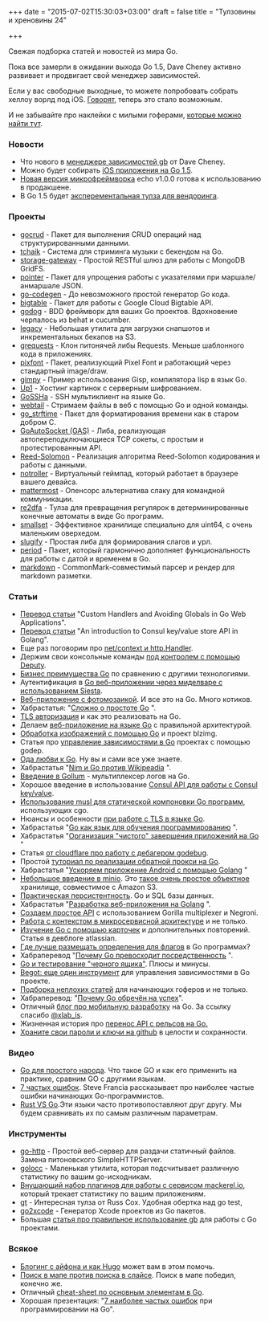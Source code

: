 +++
date = "2015-07-02T15:30:03+03:00"
draft = false
title = "Тулзовины и хреновины 24"

+++

<p>Свежая подборка статей и новостей из мира Go.</p>

<p>Пока все замерли в ожидании выхода Go 1.5, Dave Cheney активно развивает и продвигает свой менеджер зависимостей.</p>

<p>Если у вас свободные выходные, то можете попробовать собрать хеллоу ворлд под iOS. <a href="https://twitter.com/rakyll/status/615920271019503616">Говорят</a>, теперь это стало возможным.</p>

<p>И не забывайте про наклейки с милыми гоферами, <a href="http://4gophers.ru/shop">которые можно найти тут</a>.</p>

<h3>Новости</h3>

<ul>
<li>Что нового в <a href="http://getgb.io/news/whats-new-2015-07-01/">менеджере зависимостей gb</a> от Dave Cheney.</li>
<li>Можно будет собирать <a href="https://twitter.com/rakyll/status/615920271019503616">iOS приложения на Go 1.5</a>.</li>
<li><a href="https://github.com/labstack/echo/releases/tag/v1.0.0">Новая версия микрофреймворка</a> echo v1.0.0 готова к использованию в продакшене.</li>
<li>В Go 1.5 будет <a href="https://groups.google.com/forum/#!msg/golang-dev/74zjMON9glU/4lWCRDCRZg0J"> эксперементальная тулза для вендоринга</a>.</li>
</ul>

<h3>Проекты</h3>

<ul>
<li><a href="https://github.com/manishrjain/gocrud">gocrud</a> - Пакет для выполнения CRUD операций над структурированными данными.</li>
<li><a href="https://github.com/tchaik/tchaik">tchaik</a> - Система для стриминга музыки с бекендом на Go.</li>
<li><a href="https://github.com/oleksandr/storage-gateway">storage-gateway</a> - Простой RESTful шлюз для работы с MongoDB GridFS.</li>
<li><a href="https://github.com/tsavola/pointer">pointer</a> - Пакет для упрощения работы с указателями при маршале/анмаршале JSON.</li>
<li><a href="https://github.com/nullstyle/go-codegen">go-codegen</a> - До невозможного простой генератор Go кода.</li>
<li><a href="https://godoc.org/google.golang.org/cloud/bigtable">bigtable</a> - Пакет для работы с Google Cloud Bigtable API.</li>
<li><a href="https://github.com/DATA-DOG/godog">godog</a> - BDD фреймворк для ваших Go проектов. Вдохновение черпалось из behat и cucumber.</li>
<li><a href="https://github.com/iamthemovie/legacy">legacy</a> - Небольшая утилита для загрузки снапшотов и инкрементальных бекапов на S3.</li>
<li><a href="https://github.com/levigross/grequests">grequests</a> - Клон питонячей либы Requests. Меньше шаблонного кода в приложениях.</li>
<li><a href="https://github.com/pbnjay/pixfont">pixfont</a> - Пакет, реализующий Pixel Font и работающий через стандартный image/draw.</li>
<li><a href="https://github.com/eatonphil/gimpy">gimpy</a> - Пример использования Gisp, компилятора lisp в язык Go.</li>
<li><a href="https://github.com/Upload/Up1">Up1</a> - Хостинг картинок с серверным шифрованием.</li>
<li><a href="https://github.com/YuriyNasretdinov/GoSSHa">GoSSHa</a> - SSH мультиклиент на языке Go.</li>
<li><a href="https://github.com/baijum/webtail">webtail</a> - Стримаем файлы в веб с помощью Go и одной команды.</li>
<li><a href="https://github.com/dstarodubtsev/go_strftime">go_strftime</a> - Пакет для форматирования времени как в старом добром C.</li>
<li><a href="https://github.com/teh-cmc/goautosocket">GoAutoSocket (GAS)</a> - Либа, реализующая автопереподключающиеся TCP сокеты, с простым и протестированным API.</li>
<li><a href="https://github.com/klauspost/reedsolomon">Reed-Solomon</a> - Реализация алгоритма Reed-Solomon кодирования и работы с данными.</li>
<li><a href="https://github.com/johnsto/notroller">notroller</a> - Виртуальный геймпад, который работает в браузере вашего девайса.</li>
<li><a href="http://www.mattermost.org/">mattermost</a> - Опенсорс альтернатива слаку для командной коммуникации.</li>
<li><a href="https://github.com/opennota/re2dfa">re2dfa</a> - Тулза для превращения регулярок в детерминированные конечные автоматы в виде Go программ.</li>
<li><a href="https://github.com/ikkeps/smallset">smallset</a> - Эффективное хранилище специально для uint64, с очень маленьким оверхедом.</li>
<li><a href="https://github.com/Machiel/slugify">slugify</a> - Простая либа для формирования слагов и урл.</li>
<li><a href="https://github.com/studiofrenetic/period">period</a> - Пакет, который гармонично дополняет функциональность для работы с датой и временем в Go.</li>
<li><a href="https://github.com/opennota/markdown">markdown</a> - CommonMark-совместимый парсер и рендер для markdown разметки.</li>
</ul>

<h3>Статьи</h3>

<ul>
<li><a href="http://4gophers.ru/article/hendlery-i-izbavlenie-ot-globalnyh-peremennyh">Перевод статьи</a> "Custom Handlers and Avoiding Globals in Go Web Applications".</li>
<li><a href="http://4gophers.ru/article/api-consul#.VZUsayftlBc">Перевод статьи</a> "An introduction to Consul key/value store API in Golang".</li>
<li>Еще раз поговорим про <a href="https://joeshaw.org/net-context-and-http-handler/">net/context и http.Handler</a>.</li>
<li>Держим свои консольные команды <a href="http://npf.io/2015/06/deputy/">под контролем с помощью Deputy</a>.</li>
<li><a href="http://www.shift8creative.com/posts/the-business-benefits-of-go/">Бизнес преимущества Go</a> по сравнению с другими технологиями.</li>
<li>Аутентификация в <a href="https://vividcortex.com/blog/2015/06/30/authentication-with-middleware-in-go/">Go веб-приложении через миделваре с использованием Siesta</a>.</li>
<li><a href="http://blog.saush.com/2015/06/24/creating-a-photo-mosaic-web-app/">Веб-приложение с фотомозаикой</a>. И все это на Go. Много котиков.</li>
<li>Хабрастатья: "<a href="http://habrahabr.ru/post/261339/">Сложно о простоте Go</a> ".</li>
<li><a href="http://www.bite-code.com/2015/06/25/tls-mutual-auth-in-golang/">TLS авторизация</a> и как это реализовать на Go.</li>
<li>Делаем <a href="https://larry-price.com/blog/2015/06/25/architecture-for-a-golang-web-app/">веб-приложение на языке Go</a> с правильной архитектурой.</li>
<li><a href="http://www.esdrasbeleza.com/2015/04/27/image-processing-with-go/">Обработка изображений с помощью Go</a> и проект blzimg.</li>
<li>Статья про <a href="http://blog.codeship.com/godep-dependency-management-in-golang/">управление зависимостями в Go</a> проектах с помощью godep.</li>
<li><a href="https://medium.com/freeformz/why-i-like-go-1b10857f6728">Ода любви к Go</a>. Ну вы и сами все уже знаете.</li>
<li>Хабрастатья "<a href="http://habrahabr.ru/post/260883/">Nim и Go против Wikipeadia</a> ".</li>
<li><a href="http://tech.trivago.com/2015/06/22/gollum/">Введение в Gollum</a> - мультиплексер логов на Go.</li>
<li>Хорошое введение в использование <a href="http://techblog.zeomega.com/devops/golang/2015/06/09/consul-kv-api-in-golang.html">Consul API для работы с Consul key/value</a>.</li>
<li><a href="http://dominik.honnef.co/posts/2015/06/statically_compiled_go_programs__always__even_with_cgo__using_musl/">Использование musl для статической компоновки Go программ</a>, использующих cgo.</li>
<li>Нюансы и особенности <a href="https://ericchiang.github.io/tls/go/https/2015/06/21/go-tls.html">при работе с TLS в языке Go</a>.</li>
<li>Хабрастатья "<a href="http://habrahabr.ru/post/260735/">Go как язык для обучения программированию</a> ".</li>
<li>Хабрастатья "<a href="http://habrahabr.ru/post/260661/">Организация "чистого" завершения приложений на Go</a> "</li>
<li>Статья <a href="https://blog.cloudflare.com/go-has-a-debugger-and-its-awesome/">от cloudflare про работу с дебагером godebug</a>.</li>
<li>Простой <a href="http://pokstad.com/2015/06/05/golang-reverse-proxy-in-gae.html">туториал по реализации обратной прокси на Go</a>.</li>
<li>Хабрастатья "<a href="http://habrahabr.ru/post/260609/">Ускоряем приложение Android с помощью Golang</a> "</li>
<li><a href="https://medium.com/minio/minio-no-knobs-to-turn-no-button-to-push-196f62754403">Небольшое введение в minio</a>. Это <a href="https://minio.io/">такое очень простое объектное</a> хранилище, совместимое с Amazon S3.</li>
<li><a href="http://www.alexedwards.net/blog/practical-persistence-sql">Практическая персистентность</a>. Go и SQL базы данных.</li>
<li>Хабрастатья "<a href="http://habrahabr.ru/post/260539/">Разработка веб-приложения на Golang</a> ".</li>
<li><a href="http://alpacalunchbox.com/building-lightweight-apis-with-go/">Создаем простое API</a> с использованием Gorilla multiplexer и Negroni.</li>
<li><a href="http://engineering.yoyowallet.com/context-context-context/">Работа с контекстом в микросервисной архитектуре</a> и не только.</li>
<li><a href="https://developer.atlassian.com/blog/2015/06/golang-flashcards-and-spaced-repetition/">Изучение Go с помощью карточек</a> и дополнительных повторений. Статья в девблоге atlassian.</li>
<li><a href="https://robots.thoughtbot.com/where-to-define-command-line-flags-in-go">Где лучше размещать определения для флагов</a> в Go программах?</li>
<li>Хабраперевод "<a href="http://habrahabr.ru/post/260451/">Почему Go превосходит посредственность</a> ".</li>
<li><a href="http://blog.matttproud.com/2015/06/testingquick-blackbox-testing-in-go-for.html">Go и тестирование "черного ящика"</a>. Плюсы и минусы.</li>
<li><a href="http://blog.solanolabs.com/begot/">Begot: еще один инструмент</a> для управления зависимостями в Go проекте.</li>
<li><a href="https://gibbon.co/wunki/go-for-gophers">Подборка неплохих статей</a> для начинающих гоферов и не только.</li>
<li>Хабраперевод: "<a href="http://habrahabr.ru/post/260223/">Почему Go обречён на успех</a>".</li>
<li>Отличный <a href="https://medium.com/using-go-in-mobile-apps">блог про мобильную разработку</a> на Go. За ссылку спасибо <a href="https://twitter.com/xlab_is">@xlab_is</a>.</li>
<li>Жизненная история про <a href="http://blog.parse.com/learn/how-we-moved-our-api-from-ruby-to-go-and-saved-our-sanity/">перенос API с рельсов на Go.</a> </li>
<li><a href="http://blog.conjur.net/introducing-summon">Храните свои пароли и ключи на github</a> в целости и сохранности.</li>
</ul>

<h3>Видео</h3>

<ul>
<li><a href="http://4gophers.ru/video/go-dlya-prostogo-naroda">Go для простого народа</a>. Что такое GO и как его применить на практике, сравним GO с другими языкам.</li>
<li><a href="http://4gophers.ru/video/7-chastyh-oshibok">7 частых ошибок</a>. Steve Francia рассказывает про наиболее частые ошибки начинающих Go-программистов.</li>
<li><a href="http://4gophers.ru/video/rust-vs-go">Rust VS Go</a>.Эти языки часто противопоставляют друг другу. Мы будем сравнивать их по самым различным параметрам.</li>
</ul>

<h3>Инструменты</h3>

<ul>
<li><a href="https://github.com/GokulSrinivas/go-http">go-http</a> - Простой веб-сервер для раздачи статичный файлов. Замена питоновского SimpleHTTPServer.</li>
<li><a href="https://github.com/warmans/golocc">golocc</a> - Маленькая утилита, которая подсчитывает различную статистику по вашим go-исходникам.</li>
<li><a href="https://github.com/mackerelio/mackerel-agent-plugins">Внушающий набор плагинов для работы с сервисом mackerel.io</a>, который трекает статистику по вашим приложениям.</li>
<li><a href="https://github.com/rsc/gt">gt</a> - Интересная тулза от Russ Cox. Удобная обертка над go test,</li>
<li><a href="https://github.com/rakyll/go2xcode">go2xcode</a> - Генератор Xcode проектов из Go пакетов.</li>
<li>Большая <a href="http://dave.cheney.net/2015/06/09/gb-a-project-based-build-tool-for-the-go-programming-language">статья про правильное использование gb</a> для работы с Go проектами.</li>
</ul>

<h3>Всякое</h3>

<ul>
<li><a href="http://evanbrown.io/post/hugo-on-the-go/">Блогинг с айфона и как Hugo</a> может вам в этом помочь.</li>
<li><a href="http://www.darkcoding.net/software/go-slice-search-vs-map-lookup/">Поиск в мапе против поиска в слайсе</a>. Поиск в мапе победил, конечно же.</li>
<li>Отличный <a href="https://github.com/a8m/go-lang-cheat-sheet">cheat-sheet по основным элементам в Go</a>.</li>
<li>Хорошая презентация: "<a href="http://www.slideshare.net/spf13/7-common-mistakes-in-go-2015">7 наиболее частых ошибок</a> при программировании на Go".</li>
</ul>
